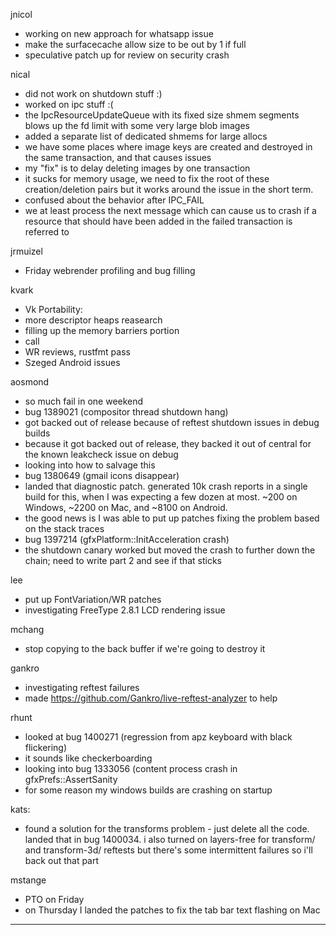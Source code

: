 jnicol
* working on new approach for whatsapp issue
* make the surfacecache allow size to be out by 1 if full
* speculative patch up for review on security crash



nical
* did not work on shutdown stuff :)
* worked on ipc stuff :(
* the IpcResourceUpdateQueue with its fixed size shmem segments blows up the fd limit with some very large blob images
* added a separate list of dedicated shmems for large allocs
* we have some places where image keys are created and destroyed in the same transaction, and that causes issues
* my "fix" is to delay deleting images by one transaction
* it sucks for memory usage, we need to fix the root of these creation/deletion pairs but it works around the issue in the short term.
* confused about the behavior after IPC_FAIL
* we at least process the next message which can cause us to crash if a resource that should have been added in the failed transaction is referred to



jrmuizel
* Friday webrender profiling and bug filling



kvark
* Vk Portability:
* more descriptor heaps reasearch
* filling up the memory barriers portion
* call
* WR reviews, rustfmt pass
* Szeged Android issues



aosmond
* so much fail in one weekend
* bug 1389021 (compositor thread shutdown hang)
* got backed out of release because of reftest shutdown issues in debug builds
* because it got backed out of release, they backed it out of central for the known leakcheck issue on debug
* looking into how to salvage this
* bug 1380649 (gmail icons disappear)
* landed that diagnostic patch. generated 10k crash reports in a single build for this, when I was expecting a few dozen at most. ~200 on Windows, ~2200 on Mac, and ~8100 on Android.
* the good news is I was able to put up patches fixing the problem based on the stack traces
* bug 1397214 (gfxPlatform::InitAcceleration crash)
* the shutdown canary worked but moved the crash to further down the chain; need to write part 2 and see if that sticks



lee
* put up FontVariation/WR patches
* investigating FreeType 2.8.1 LCD rendering issue



mchang
* stop copying to the back buffer if we're going to destroy it



gankro
* investigating reftest failures
* made https://github.com/Gankro/live-reftest-analyzer to help



rhunt
* looked at bug 1400271 (regression from apz keyboard with black flickering)
* it sounds like checkerboarding
* looking into bug 1333056 (content process crash in gfxPrefs::AssertSanity
* for some reason my windows builds are crashing on startup



kats:
* found a solution for the transforms problem - just delete all the code. landed that in bug 1400034. i also turned on layers-free for transform/ and transform-3d/ reftests but there's some intermittent failures so i'll back out that part



mstange
* PTO on Friday
* on Thursday I landed the patches to fix the tab bar text flashing on Mac

________________


